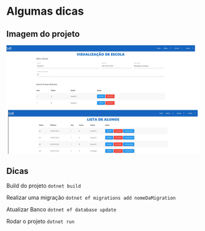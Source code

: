 # Algumas dicas

## Imagem do projeto
![Alt Text](https://github.com/felipeejunges/gerenciador-de-escolas/raw/master/exemplo.png)

## Dicas
Build do projeto
```dotnet build```

Realizar uma migração 
```dotnet ef migrations add nomeDaMigration```

Atualizar Banco
```dotnet ef database update```

Rodar o projeto 
```dotnet run```
